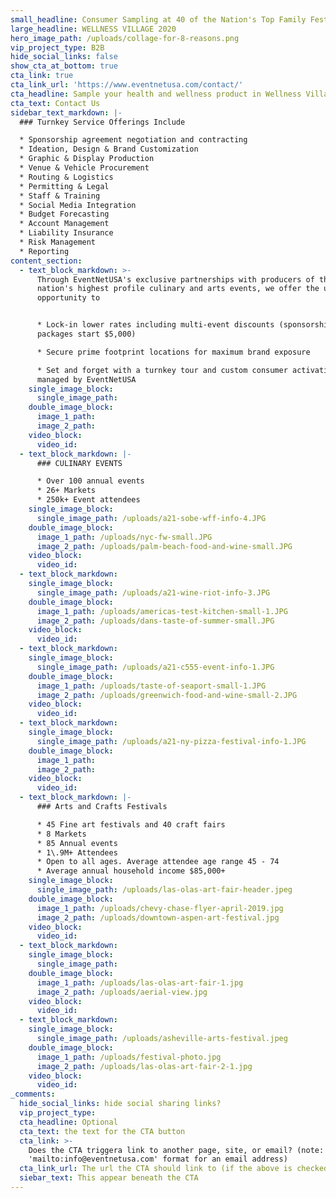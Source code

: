 ```yaml
---
small_headline: Consumer Sampling at 40 of the Nation's Top Family Festivals
large_headline: WELLNESS VILLAGE 2020
hero_image_path: /uploads/collage-for-8-reasons.png
vip_project_type: B2B
hide_social_links: false
show_cta_at_bottom: true
cta_link: true
cta_link_url: 'https://www.eventnetusa.com/contact/'
cta_headline: Sample your health and wellness product in Wellness Village
cta_text: Contact Us
sidebar_text_markdown: |-
  ### Turnkey Service Offerings Include

  * Sponsorship agreement negotiation and contracting
  * Ideation, Design & Brand Customization
  * Graphic & Display Production
  * Venue & Vehicle Procurement
  * Routing & Logistics
  * Permitting & Legal
  * Staff & Training
  * Social Media Integration
  * Budget Forecasting
  * Account Management
  * Liability Insurance
  * Risk Management
  * Reporting
content_section:
  - text_block_markdown: >-
      Through EventNetUSA's exclusive partnerships with producers of the
      nation's highest profile culinary and arts events, we offer the unique
      opportunity to


      * Lock-in lower rates including multi-event discounts (sponsorship
      packages start $5,000)

      * Secure prime footprint locations for maximum brand exposure

      * Set and forget with a turnkey tour and custom consumer activation
      managed by EventNetUSA
    single_image_block:
      single_image_path:
    double_image_block:
      image_1_path:
      image_2_path:
    video_block:
      video_id:
  - text_block_markdown: |-
      ### CULINARY EVENTS

      * Over 100 annual events
      * 26+ Markets
      * 250k+ Event attendees
    single_image_block:
      single_image_path: /uploads/a21-sobe-wff-info-4.JPG
    double_image_block:
      image_1_path: /uploads/nyc-fw-small.JPG
      image_2_path: /uploads/palm-beach-food-and-wine-small.JPG
    video_block:
      video_id:
  - text_block_markdown:
    single_image_block:
      single_image_path: /uploads/a21-wine-riot-info-3.JPG
    double_image_block:
      image_1_path: /uploads/americas-test-kitchen-small-1.JPG
      image_2_path: /uploads/dans-taste-of-summer-small.JPG
    video_block:
      video_id:
  - text_block_markdown:
    single_image_block:
      single_image_path: /uploads/a21-c555-event-info-1.JPG
    double_image_block:
      image_1_path: /uploads/taste-of-seaport-small-1.JPG
      image_2_path: /uploads/greenwich-food-and-wine-small-2.JPG
    video_block:
      video_id:
  - text_block_markdown:
    single_image_block:
      single_image_path: /uploads/a21-ny-pizza-festival-info-1.JPG
    double_image_block:
      image_1_path:
      image_2_path:
    video_block:
      video_id:
  - text_block_markdown: |-
      ### Arts and Crafts Festivals

      * 45 Fine art festivals and 40 craft fairs
      * 8 Markets
      * 85 Annual events
      * 1\.9M+ Attendees
      * Open to all ages. Average attendee age range 45 - 74
      * Average annual household income $85,000+
    single_image_block:
      single_image_path: /uploads/las-olas-art-fair-header.jpeg
    double_image_block:
      image_1_path: /uploads/chevy-chase-flyer-april-2019.jpg
      image_2_path: /uploads/downtown-aspen-art-festival.jpg
    video_block:
      video_id:
  - text_block_markdown:
    single_image_block:
      single_image_path:
    double_image_block:
      image_1_path: /uploads/las-olas-art-fair-1.jpg
      image_2_path: /uploads/aerial-view.jpg
    video_block:
      video_id:
  - text_block_markdown:
    single_image_block:
      single_image_path: /uploads/asheville-arts-festival.jpeg
    double_image_block:
      image_1_path: /uploads/festival-photo.jpg
      image_2_path: /uploads/las-olas-art-fair-2-1.jpg
    video_block:
      video_id:
_comments:
  hide_social_links: hide social sharing links?
  vip_project_type:
  cta_headline: Optional
  cta_text: the text for the CTA button
  cta_link: >-
    Does the CTA triggera link to another page, site, or email? (note: use
    'mailto:info@eventnetusa.com' format for an email address)
  cta_link_url: The url the CTA should link to (if the above is checked)
  siebar_text: This appear beneath the CTA
---
```

